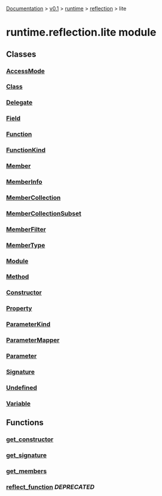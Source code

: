 [Documentation](/docs/documentation.md) >
 [v0.1](/docs/0.1/version.md) >
  [runtime](/docs/0.1/runtime/module.md) >
   [reflection](/docs/0.1/runtime/reflection/module.md) >
    lite

# runtime.reflection.lite module

## Classes

### [AccessMode](access_mode.md)
### [Class](class.md)
### [Delegate](delegate.md)
### [Field](field.md)
### [Function](function.md)
### [FunctionKind](function_kind.md)
### [Member](member.md)
### [MemberInfo](member_info.md)
### [MemberCollection](member_collection.md)
### [MemberCollectionSubset](member_collection_subset.md)
### [MemberFilter](member_filter.md)
### [MemberType](member_type.md)
### [Module](_module.md)
### [Method](method.md)
### [Constructor](constructor.md)
### [Property](property.md)
### [ParameterKind](parameter_kind.md)
### [ParameterMapper](parameter_mapper.md)
### [Parameter](parameter.md)
### [Signature](signature.md)
### [Undefined](undefined.md)
### [Variable](variable.md)

## Functions

### [get_constructor](get_constructor.md)
### [get_signature](get_signature.md)
### [get_members](get_members.md)
### [reflect_function](reflect_function.md) _DEPRECATED_
